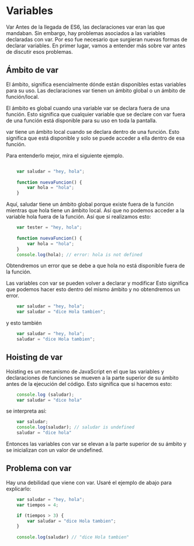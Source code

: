 # Variables

Var
Antes de la llegada de ES6, las declaraciones var eran las que mandaban. Sin embargo, hay problemas asociados a las variables declaradas con var. Por eso fue necesario que surgieran nuevas formas de declarar variables. En primer lugar, vamos a entender más sobre var antes de discutir esos problemas.

## Ámbito de var
El ámbito, significa esencialmente dónde están disponibles estas variables para su uso. Las declaraciones var tienen un ámbito global o un ámbito de función/local.

El ámbito es global cuando una variable var se declara fuera de una función. Esto significa que cualquier variable que se declare con var fuera de una función está disponible para su uso en toda la pantalla.

var tiene un ámbito local cuando se declara dentro de una función. Esto significa que está disponible y solo se puede acceder a ella dentro de esa función.

Para entenderlo mejor, mira el siguiente ejemplo.
````js

    var saludar = "hey, hola";
    
    function nuevaFuncion() {
        var hola = "hola";
    }

````

Aquí, saludar tiene un ámbito global porque existe fuera de la función mientras que hola tiene un ámbito local. Así que no podemos acceder a la variable hola fuera de la función. Así que si realizamos esto:
````js
    var tester = "hey, hola";
    
    function nuevaFuncion() {
        var hola = "hola";
    }
    console.log(hola); // error: hola is not defined
````
Obtendremos un error que se debe a que hola no está disponible fuera de la función.

Las variables con var se pueden volver a declarar y modificar
Esto significa que podemos hacer esto dentro del mismo ámbito y no obtendremos un error.
````js
    var saludar = "hey, hola";
    var saludar = "dice Hola tambien";
````
y esto también
````js
    var saludar = "hey, hola";
    saludar = "dice Hola tambien";
````
## Hoisting de var
Hoisting es un mecanismo de JavaScript en el que las variables y declaraciones de funciones se mueven a la parte superior de su ámbito antes de la ejecución del código. Esto significa que si hacemos esto:
````js
    console.log (saludar);
    var saludar = "dice hola"
````
se interpreta así:
````js
    var saludar;
    console.log(saludar); // saludar is undefined
    saludar = "dice hola"
````
Entonces las variables con var se elevan a la parte superior de su ámbito y se inicializan con un valor de undefined.

## Problema con var
Hay una debilidad que viene con  var. Usaré el ejemplo de abajo para explicarlo:
````js
    var saludar = "hey, hola";
    var tiempos = 4;

    if (tiempos > 3) {
        var saludar = "dice Hola tambien"; 
    }
    
    console.log(saludar) // "dice Hola tambien"
````